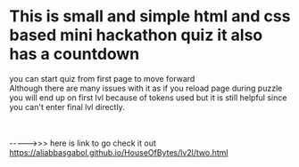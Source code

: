# This is small and simple html and css based mini hackathon quiz it also has a countdown 

you can start quiz from first page to move forward<br>
Although there are many issues with it as if you reload page during puzzle you will end up on first lvl because of tokens used but it is still helpful since you can't enter final lvl directly.

<br><br>
----->>> here is link to go check it out https://aliabbasgabol.github.io/HouseOfBytes/lv2l/two.html
